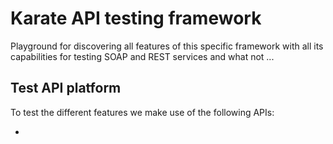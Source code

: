 # Karate API testing framework

Playground for discovering all features of this specific framework with all its capabilities for testing SOAP and REST
services and what not ...

## Test API platform

To test the different features we make use of the following APIs:

-  
